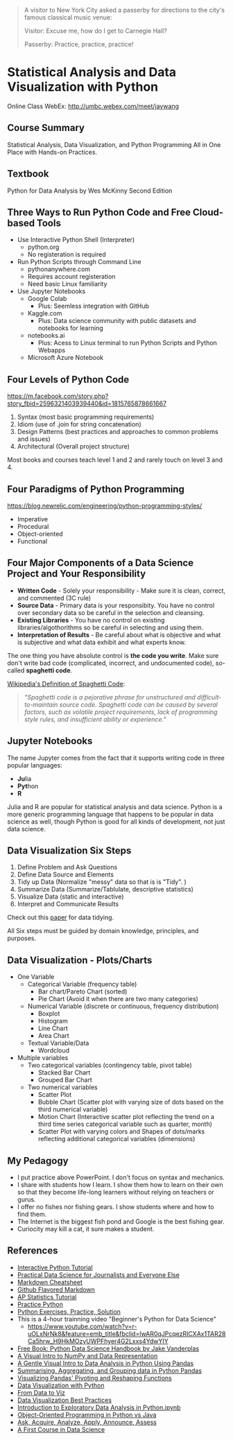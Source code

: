 
>
>    A visitor to New York City asked a passerby for 
>    directions to the city's famous classical music venue:
>
>    Visitor: Excuse me, how do I get to Carnegie Hall?
>
>   Passerby: Practice, practice, practice!

# Statistical Analysis and Data Visualization with Python
Online Class WebEx: http://umbc.webex.com/meet/jaywang
## Course Summary
Statistical Analysis, Data Visualization, and Python Programming All in One Place with Hands-on Practices.
## Textbook
Python for Data Analysis by Wes McKinny Second Edition
## Three Ways to Run Python Code and Free Cloud-based Tools
- Use Interactive Python Shell (Interpreter) 
    - python.org 
    - No registeration is required
- Run Python Scripts through Command Line
    - pythonanywhere.com
    - Requires account registeration
    - Need basic Linux familiarity
- Use Jupyter Notebooks
    - Google Colab
        - Plus: Seemless integration with GitHub
    - Kaggle.com
        - Plus: Data science community with public datasets and notebooks for learning 
    - notebooks.ai 
        - Plus: Acess to Linux terminal to run Python Scripts and Python Webapps  
    - Microsoft Azure Notebook
## Four Levels of Python Code
https://m.facebook.com/story.php?story_fbid=2596321403939440&id=1815765878661667
1. Syntax (most basic programming requirements)
2. Idiom (use of .join for string concatenation)
3. Design Patterns (best practices and approaches to common problems and issues)
4. Architectural (Overall project structure)

Most books and courses teach level 1 and 2 and rarely touch on level 3 and 4.

## Four Paradigms of Python Programming
https://blog.newrelic.com/engineering/python-programming-styles/
- Imperative
- Procedural
- Object-oriented
- Functional
## Four Major Components of a Data Science Project and Your Responsibility
- **Written Code** - Solely your responsibility - Make sure it is clean, correct, and commented (3C rule)
- **Source Data** - Primary data is your responsibity. You have no control over secondary data so be careful in the selection and cleansing.
- **Existing Libraries** - You have no control on existing libraries/algothorithms so be careful in selecting and using them.
- **Interpretation of Results** - Be careful about what is objective and what is subjective and what data exhibit and what experts know.

The one thing you have absolute control is **the code you write**. Make sure don't write bad code (complicated, incorrect, and undocumented code), so-called **spaghetti code**.

[Wikipedia's Definition of Spaghetti Code](https://en.wikipedia.org/wiki/Spaghetti_code): 

> *"Spaghetti code is a pejorative phrase for unstructured and difficult-to-maintain source code. Spaghetti code can be caused by several factors, such as volatile project requirements, lack of programming style rules, and insufficient ability or experience."*

## Jupyter Notebooks
The name Jupyter comes from the fact that it supports writing code in three popular languages:
- **Ju**lia
- **Pyt**hon
- **R**

Julia and R are popular for statistical analysis and data science. Python is a more generic programming language that happens to be popular in data science as well, though Python is good for all kinds of development, not just data science.
## Data Visualization Six Steps
1. Define Problem and Ask Questions
2. Define Data Source and Elements
3. Tidy up Data (Normalize "messy" data so that is is "Tidy". )
4. Summarize Data (Summarize/Tablulate, descriptive statistics)
5. Visualize Data (static and interactive)
6. Interpret and Communicate Results

Check out this [paper](https://www.jstatsoft.org/article/view/v059i10) for data tidying.

All Six steps must be guided by domain knowledge, principles, and purposes. 

## Data Visualization - Plots/Charts
- One Variable
   - Categorical Variable (frequency table)
       - Bar chart/Pareto Chart (sorted)
       - Pie Chart (Avoid it when there are two many categories)
   - Numerical Variable (discrete or continuous, frequency distribution)
       - Boxplot
       - Histogram
       - Line Chart
       - Area Chart
   - Textual Variable/Data
       - Wordcloud
- Multiple variables
   - Two categorical variables (contingency table, pivot table)
       - Stacked Bar Chart
       - Grouped Bar Chart
   - Two numerical variables
       - Scatter Plot
       - Bubble Chart (Scatter plot with varying size of dots based on the third numerical variable)
       - Motion Chart (Interactive scatter plot reflecting the trend on a third time series categorical variable such as quarter, month)
       - Scatter Plot with varying colors and Shapes of dots/marks reflecting additional categorical variables (dimensions)
## My Pedagogy
- I put practice above PowerPoint. I don't focus on syntax and mechanics.
- I share with students how I learn. I show them how to learn on their own so that they become life-long learners without relying on teachers or gurus. 
- I offer no fishes nor fishing gears. I show students where and how to find them.
- The Internet is the biggest fish pond and Google is the best fishing gear. 
- Curiocity may kill a cat, it sure makes a student.
## References
- [Interactive Python Tutorial](http://littlecolumns.com/learn/python/)
- [Practical Data Science for Journalists and Everyone Else](https://investigate.ai/)
- [Markdown Cheatsheet](https://www.markdownguide.org/cheat-sheet/)
- [Github Flavored Markdown](https://guides.github.com/pdfs/markdown-cheatsheet-online.pdf)
- [AP Statistics Tutorial](https://stattrek.com/tutorials/ap-statistics-tutorial.aspx)
- [Practice Python](https://www.practicepython.org/)
- [Python Exercises, Practice, Solution](https://www.w3resource.com/python-exercises/)
- This is a 4-hour trainning video "Beginner's Python for Data Science"
    - https://www.youtube.com/watch?v=r-uOLxNrNk8&feature=emb_title&fbclid=IwAR0qJPcqezRICXAx1TAR28Ca5hrw_H9HkMOzyUWPFhyer4G2Lxxs4YdwYIY
- [Free Book: Python Data Science Handbook by Jake Vanderplas](https://github.com/jakevdp/PythonDataScienceHandbook)
- [A Visual Intro to NumPy and Data Representation](http://jalammar.github.io/visual-numpy/)
- [A Gentle Visual Intro to Data Analysis in Python Using Pandas](http://jalammar.github.io/gentle-visual-intro-to-data-analysis-python-pandas/)
- [Summarising, Aggregating, and Grouping data in Python Pandas](https://www.shanelynn.ie/summarising-aggregation-and-grouping-data-in-python-pandas/)
- [Visualizing Pandas' Pivoting and Reshaping Functions](http://jalammar.github.io/visualizing-pandas-pivoting-and-reshaping/)
- [Data Visualization with Python](https://www.shanelynn.ie/data-visualisation-in-python-pycon-dublin-2018-presentation/)
- [From Data to Viz](https://www.data-to-viz.com/)
- [Data Visualization Best Practices](https://mode.com/analytics-dispatch/data-visualization-best-practices/)
- [Introduction to Exploratory Data Analysis in Python.ipynb](https://github.com/ilyagerner/pandas/blob/master/Introduction%20to%20Exploratory%20Data%20Analysis%20in%20Python.ipynb)
- [Object-Oriented Programming in Python vs Java](https://realpython.com/oop-in-python-vs-java/)
- [Ask, Acquire, Analyze, Apply, Announce, Assess](https://qcc.qlik.com/mod/resource/view.php?id=21115) 
- [A First Course in Data Science](https://arxiv.org/pdf/1905.03121.pdf)
